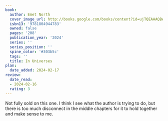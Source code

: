 ```yaml
---
book:
  author: Emet North
  cover_image_url: http://books.google.com/books/content?id=ujTQEAAAQBAJ&printsec=frontcover&img=1&zoom=1&source=gbs_api
  isbn13: '9781804944783'
  owned: false
  pages: '208'
  publication_year: '2024'
  series: ''
  series_position: ''
  spine_color: '#303b5c'
  tags: ''
  title: In Universes
plan:
  date_added: 2024-02-17
review:
  date_read:
  - 2024-02-16
  rating: 3
---
```

Not fully sold on this one. I think I see what the author is trying to do, but there is too much disconnect in the middle chapters for it to hold together and make sense to me.


